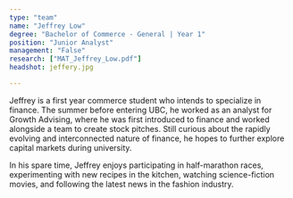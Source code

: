 ```yaml
---
type: "team"
name: "Jeffrey Low"
degree: "Bachelor of Commerce - General | Year 1"
position: "Junior Analyst"
management: "False"
research: ["MAT_Jeffrey_Low.pdf"]
headshot: jeffery.jpg

---
```


Jeffrey is a first year commerce student who intends to specialize in finance. The summer before entering UBC, he worked as an analyst for Growth Advising, where he was first introduced to finance and worked alongside a team to create stock pitches. Still curious about the rapidly evolving and interconnected nature of finance, he hopes to further explore capital markets during university.

In his spare time, Jeffrey enjoys participating in half-marathon races, experimenting with new recipes in the kitchen, watching science-fiction movies, and following the latest news in the fashion industry. 
